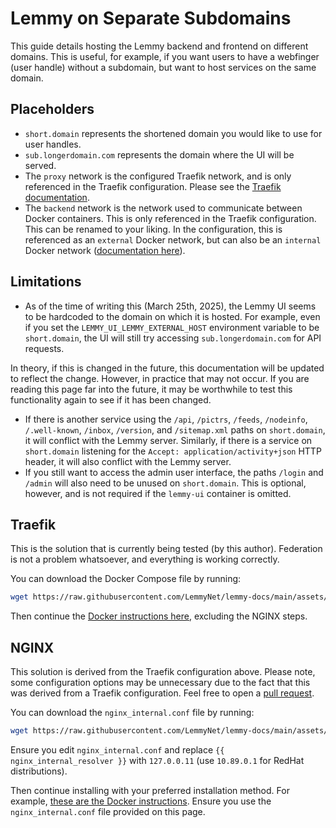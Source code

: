 # Lemmy on Separate Subdomains

This guide details hosting the Lemmy backend and frontend on different domains. This is useful, for example, if you want users to have a webfinger (user handle) without a subdomain, but want to host services on the same domain.

## Placeholders

- `short.domain` represents the shortened domain you would like to use for user handles.
- `sub.longerdomain.com` represents the domain where the UI will be served.
- The `proxy` network is the configured Traefik network, and is only referenced in the Traefik configuration. Please see the [Traefik documentation](https://doc.traefik.io/traefik/providers/docker/#network).
- The `backend` network is the network used to communicate between Docker containers. This is only referenced in the Traefik configuration. This can be renamed to your liking. In the configuration, this is referenced as an `external` Docker network, but can also be an `internal` Docker network ([documentation here](https://docs.docker.com/compose/how-tos/networking/#use-a-pre-existing-network)).

## Limitations

- As of the time of writing this (March 25th, 2025), the Lemmy UI seems to be hardcoded to the domain on which it is hosted. For example, even if you set the `LEMMY_UI_LEMMY_EXTERNAL_HOST` environment variable to be `short.domain`, the UI will still try accessing `sub.longerdomain.com` for API requests.

In theory, if this is changed in the future, this documentation will be updated to reflect the change. However, in practice that may not occur. If you are reading this page far into the future, it may be worthwhile to test this functionality again to see if it has been changed.

- If there is another service using the `/api`, `/pictrs`, `/feeds`, `/nodeinfo`, `/.well-known`, `/inbox`, `/version`, and `/sitemap.xml` paths on `short.domain`, it will conflict with the Lemmy server. Similarly, if there is a service on `short.domain` listening for the `Accept: application/activity+json` HTTP header, it will also conflict with the Lemmy server.
- If you still want to access the admin user interface, the paths `/login` and `/admin` will also need to be unused on `short.domain`. This is optional, however, and is not required if the `lemmy-ui` container is omitted.

## Traefik

This is the solution that is currently being tested (by this author). Federation is not a problem whatsoever, and everything is working correctly.

You can download the Docker Compose file by running:

```sh
wget https://raw.githubusercontent.com/LemmyNet/lemmy-docs/main/assets/separate_subdomains/traefik/compose.yml
```

Then continue the [Docker instructions here](https://join-lemmy.org/docs/administration/install_docker.html), excluding the NGINX steps.

## NGINX

This solution is derived from the Traefik configuration above. Please note, some configuration options may be unnecessary due to the fact that this was derived from a Traefik configuration. Feel free to open a [pull request](https://github.com/LemmyNet/lemmy-docs).

You can download the `nginx_internal.conf` file by running:

```sh
wget https://raw.githubusercontent.com/LemmyNet/lemmy-docs/main/assets/separate_subdomains/nginx/nginx_internal.conf
```

Ensure you edit `nginx_internal.conf` and replace `{{ nginx_internal_resolver }}` with `127.0.0.11` (use `10.89.0.1` for RedHat distributions).

Then continue installing with your preferred installation method. For example, [these are the Docker instructions](https://join-lemmy.org/docs/administration/install_docker.html). Ensure you use the `nginx_internal.conf` file provided on this page.
